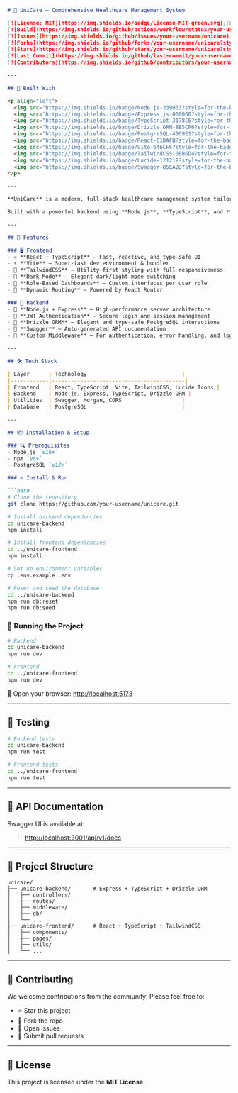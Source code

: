 
````md
# 🏥 UniCare – Comprehensive Healthcare Management System

[![License: MIT](https://img.shields.io/badge/License-MIT-green.svg)](LICENSE)
[![Build](https://img.shields.io/github/actions/workflow/status/your-username/unicare/ci.yml?branch=main)](https://github.com/your-username/unicare/actions)
[![Issues](https://img.shields.io/github/issues/your-username/unicare)](https://github.com/your-username/unicare/issues)
[![Forks](https://img.shields.io/github/forks/your-username/unicare?style=social)](https://github.com/your-username/unicare/network/members)
[![Stars](https://img.shields.io/github/stars/your-username/unicare?style=social)](https://github.com/your-username/unicare/stargazers)
[![Last Commit](https://img.shields.io/github/last-commit/your-username/unicare)](https://github.com/your-username/unicare/commits/main)
[![Contributors](https://img.shields.io/github/contributors/your-username/unicare)](https://github.com/your-username/unicare/graphs/contributors)

---

## 🧰 Built With

<p align="left">
  <img src="https://img.shields.io/badge/Node.js-339933?style=for-the-badge&logo=nodedotjs&logoColor=white"/>
  <img src="https://img.shields.io/badge/Express.js-000000?style=for-the-badge&logo=express&logoColor=white"/>
  <img src="https://img.shields.io/badge/TypeScript-3178C6?style=for-the-badge&logo=typescript&logoColor=white"/>
  <img src="https://img.shields.io/badge/Drizzle ORM-8B5CF6?style=for-the-badge&logo=drizzle&logoColor=white"/>
  <img src="https://img.shields.io/badge/PostgreSQL-4169E1?style=for-the-badge&logo=postgresql&logoColor=white"/>
  <img src="https://img.shields.io/badge/React-61DAFB?style=for-the-badge&logo=react&logoColor=black"/>
  <img src="https://img.shields.io/badge/Vite-646CFF?style=for-the-badge&logo=vite&logoColor=white"/>
  <img src="https://img.shields.io/badge/TailwindCSS-06B6D4?style=for-the-badge&logo=tailwindcss&logoColor=white"/>
  <img src="https://img.shields.io/badge/Lucide-121212?style=for-the-badge&logo=lucide&logoColor=white"/>
  <img src="https://img.shields.io/badge/Swagger-85EA2D?style=for-the-badge&logo=swagger&logoColor=black"/>
</p>

---

**UniCare** is a modern, full-stack healthcare management system tailored for hospitals, clinics, and healthcare providers. It supports a variety of user roles including doctors, lab technicians, pharmacists, and administrators.

Built with a powerful backend using **Node.js**, **TypeScript**, and **Drizzle ORM**, and a sleek frontend using **React**, **TypeScript**, and **TailwindCSS**.

---

## 🚀 Features

### 🖥️ Frontend
- ⚛️ **React + TypeScript** – Fast, reactive, and type-safe UI
- ⚡ **Vite** – Super-fast dev environment & bundler
- 🎨 **TailwindCSS** – Utility-first styling with full responsiveness
- 🌙 **Dark Mode** – Elegant dark/light mode switching
- 👥 **Role-Based Dashboards** – Custom interfaces per user role
- 🔀 **Dynamic Routing** – Powered by React Router

### 🔧 Backend
- 🧠 **Node.js + Express** – High-performance server architecture
- 🔐 **JWT Authentication** – Secure login and session management
- 🧱 **Drizzle ORM** – Elegant and type-safe PostgreSQL interactions
- 🧾 **Swagger** – Auto-generated API documentation
- 🧰 **Custom Middleware** – For authentication, error handling, and logging

---

## 🛠️ Tech Stack

| Layer      | Technology                              |
|------------|------------------------------------------|
| Frontend   | React, TypeScript, Vite, TailwindCSS, Lucide Icons |
| Backend    | Node.js, Express, TypeScript, Drizzle ORM |
| Utilities  | Swagger, Morgan, CORS                   |
| Database   | PostgreSQL                              |

---

## 📦 Installation & Setup

### 🔍 Prerequisites
- Node.js `v16+`
- npm `v8+`
- PostgreSQL `v12+`

### ⚙️ Install & Run

```bash
# Clone the repository
git clone https://github.com/your-username/unicare.git

# Install backend dependencies
cd unicare-backend
npm install

# Install frontend dependencies
cd ../unicare-frontend
npm install

# Set up environment variables
cp .env.example .env

# Reset and seed the database
cd ../unicare-backend
npm run db:reset
npm run db:seed
````

### 🚀 Running the Project

```bash
# Backend
cd unicare-backend
npm run dev
```

```bash
# Frontend
cd ../unicare-frontend
npm run dev
```

🔗 Open your browser: [http://localhost:5173](http://localhost:5173)

---

## 🧪 Testing

```bash
# Backend tests
cd unicare-backend
npm run test
```

```bash
# Frontend tests
cd ../unicare-frontend
npm run test
```

---

## 📘 API Documentation

Swagger UI is available at:

> [http://localhost:3001/api/v1/docs](http://localhost:3001/api/v1/docs)

---

## 📁 Project Structure

```
unicare/
├── unicare-backend/       # Express + TypeScript + Drizzle ORM
│   ├── controllers/
│   ├── routes/
│   ├── middleware/
│   ├── db/
│   └── ...
├── unicare-frontend/      # React + TypeScript + TailwindCSS
│   ├── components/
│   ├── pages/
│   ├── utils/
│   └── ...
```

---

## 🤝 Contributing

We welcome contributions from the community! Please feel free to:

* ⭐ Star this project
* 📂 Fork the repo
* 🔧 Open issues
* 🚀 Submit pull requests

---

## 📄 License

This project is licensed under the **MIT License**.



